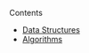 Contents
- [Data Structures](/Problem%20Solving/Data%20Structures/README.md)
- [Algorithms](/Problem%20Solving/Algorithms/README.md)

